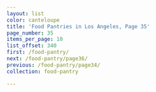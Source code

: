 ```yaml
---
layout: list
color: canteloupe
title: 'Food Pantries in Los Angeles, Page 35'
page_number: 35
items_per_page: 10
list_offset: 340
first: /food-pantry/
next: /food-pantry/page36/
previous: /food-pantry/page34/
collection: food-pantry

---
```

